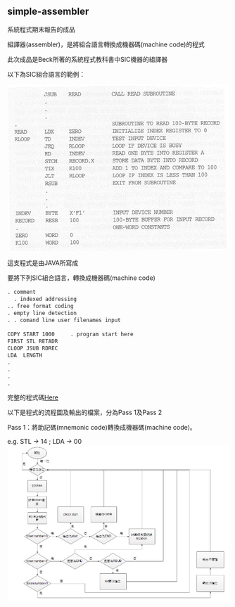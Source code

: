## simple-assembler

系統程式期末報告的成品

組譯器(assembler)，是將組合語言轉換成機器碼(machine code)的程式
  
此次成品是Beck所著的系統程式教科書中SIC機器的組譯器
  
以下為SIC組合語言的範例：

![GIF](img/sp01.gif)

這支程式是由JAVA所寫成

要將下列SIC組合語言，轉換成機器碼(machine code)

    . comment
      . indexed addressing
    .. free format coding
    . empty line detection
    . . comand line user filenames input
    
    COPY START 1000		. program start here
    FIRST STL RETADR
    CLOOP JSUB RDREC
    LDA  LENGTH
    .
    .
    .
    .

完整的程式碼[Here](test.txt)

以下是程式的流程圖及輸出的檔案，分為Pass 1及Pass 2

Pass 1：將助記碼(mnemonic code)轉換成機器碼(machine code)。

e.g. STL -> 14 ; LDA -> 00
![PNG](img/pass1.PNG)
